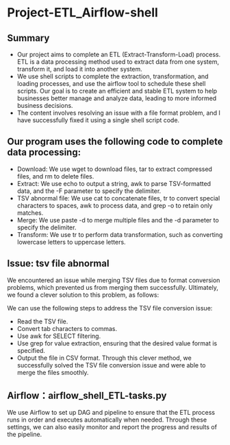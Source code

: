 # Project-ETL_Airflow-shell
## Summary
* Our project aims to complete an ETL (Extract-Transform-Load) process. ETL is a data processing method used to extract data from one system, transform it, and load it into another system. 
* We use shell scripts to complete the extraction, transformation, and loading processes, and use the airflow tool to schedule these shell scripts. Our goal is to create an efficient and stable ETL system to help businesses better manage and analyze data, leading to more informed business decisions.
* The content involves resolving an issue with a file format problem, and I have successfully fixed it using a single shell script code.

## Our program uses the following code to complete data processing:
* Download: We use wget to download files, tar to extract compressed files, and rm to delete files.
* Extract: We use echo to output a string, awk to parse TSV-formatted data, and the -F parameter to specify the delimiter.
* TSV abnormal file: We use cat to concatenate files, tr to convert special characters to spaces, awk to process data, and grep -o to retain only matches.
* Merge: We use paste -d to merge multiple files and the -d parameter to specify the delimiter.
* Transform: We use tr to perform data transformation, such as converting lowercase letters to uppercase letters.


## Issue: tsv file abnormal
We encountered an issue while merging TSV files due to format conversion problems, which prevented us from merging them successfully. Ultimately, we found a clever solution to this problem, as follows:

We can use the following steps to address the TSV file conversion issue:

* Read the TSV file.
* Convert tab characters to commas.
* Use awk for SELECT filtering.
* Use grep for value extraction, ensuring that the desired value format is specified.
* Output the file in CSV format.
Through this clever method, we successfully solved the TSV file conversion issue and were able to merge the files smoothly.

## Airflow：airflow_shell_ETL-tasks.py
We use Airflow to set up DAG and pipeline to ensure that the ETL process runs in order and executes automatically when needed. Through these settings, we can also easily monitor and report the progress and results of the pipeline.

